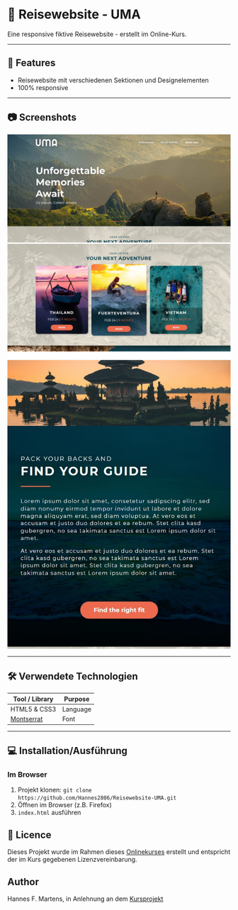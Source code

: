 # 🌴 Reisewebsite - UMA

Eine responsive fiktive Reisewebsite - erstellt im Online-Kurs.

---

## 🚀 Features

- Reisewebsite mit verschiedenen Sektionen und Designelementen
- 100% responsive

---

## 📷 Screenshots

![Screenshot Head](img/ScreenshotHead.jpg)
![Screenshot Adventure](img/ScreenshotAdventure.jpg)
![Screenshot Guide](img/ScreenshotGuide.jpg)

---

## 🛠️ Verwendete Technologien

| Tool / Library                                                   | Purpose               |
|------------------------------------------------------------------|-----------------------|
| HTML5 & CSS3                          | Language  |
| [Montserrat](https://fonts.google.com/specimen/Montserrat)                                                          | Font           |

---

## 💻 Installation/Ausführung

### Im Browser

1. Projekt klonen: `git clone https://github.com/Hannes2806/Reisewebsite-UMA.git`
2. Öffnen im Browser (z.B. Firefox)
3. `index.html` ausführen

## 📄 Licence

Dieses Projekt wurde im Rahmen dieses [Onlinekurses](https://www.udemy.com/course/html5-und-css3/?kw=html&src=sac&couponCode=ST4MT20725G2) erstellt und entspricht der im Kurs gegebenen Lizenzvereinbarung. 

## Author

Hannes F. Martens, in Anlehnung an dem [Kursprojekt](https://www.udemy.com/course/html5-und-css3/?kw=html&src=sac&couponCode=ST4MT20725G2)
